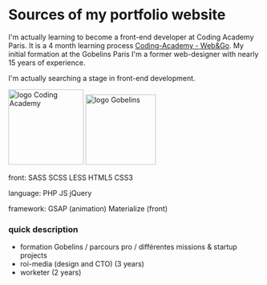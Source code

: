 # Sources of my portfolio website

I'm actually learning to become a front-end developer at Coding Academy Paris.
It is a 4 month learning process [Coding-Academy - Web&Go](https://www.coding-academy.fr/web-go/).
My initial formation at the Gobelins Paris
I'm a former web-designer with nearly 15 years of experience.

I'm actually searching a stage in front-end development.

<img src="https://www.coding-academy.fr/wp-content/uploads/2019/02/LOGO_CODING_ACADEMY_PNG.png" alt="logo Coding Academy" width="150"/>
<img src="https://upload.wikimedia.org/wikipedia/en/thumb/8/81/Gobelins_School_of_the_Image_logo.svg/1200px-Gobelins_School_of_the_Image_logo.svg.png" alt="logo Gobelins" width="140">

front:
SASS
SCSS
LESS
HTML5
CSS3

language:
PHP
JS
jQuery

framework:
GSAP (animation)
Materialize (front)


### quick description
 - formation Gobelins / parcours pro / différentes missions & startup projects
 - roi-media (design and CTO) (3 years)
 - worketer (2 years)
